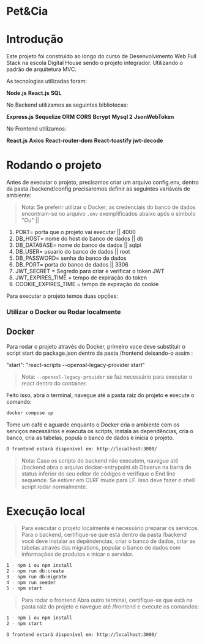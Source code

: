 # Pet&Cia

# Introdução

Este projeto foi construído ao longo do curso de Desenvolvimento Web Full Stack na escola Digital House sendo o projeto integrador. Utilizando o padrão de arquitetura MVC.

As tecnologias utilizadas foram:

**Node.js**
**React.js**
**SQL**

No Backend utilizamos as seguintes bibliotecas:

**Express.js**
**Sequelize ORM**
**CORS**
**Bcrypt**
**Mysql 2**
**JsonWebToken**

No Frontend utilizamos:

**React.js**
**Axios**
**React-router-dom**
**React-toastify**
**jwt-decode**

# Rodando o projeto

Antes de executar o projeto, precisamos criar um arquivo config.env, dentro da pasta /backend/config
precisaremos definir as seguintes variáveis de ambiente:

> Nota: Se preferir utilizar o Docker, as credenciais do banco de dados encontram-se no arquivo `.env` exemplificados abaixo após o simbolo "Ou" ||

1. PORT= porta que o projeto vai executar || 4000
2. DB_HOST= nome do host do banco de dados || db
3. DB_DATABASE= nome do banco de dados || sqlpi
4. DB_USER= usuario do banco de dados || root
5. DB_PASSWORD= senha do banco de dados
6. DB_PORT= porta do banco de dados || 3306
7. JWT_SECRET = Segredo para criar e verificar o token JWT
8. JWT_EXPIRES_TIME = tempo de expiração do token
9. COOKIE_EXPIRES_TIME = tempo de expiração do cookie

Para executar o projeto temos duas opções:

### Utilizar o Docker ou Rodar localmente

## Docker

Para rodar o projeto através do Docker, primeiro voce deve substituir o script start do package.json dentro da pasta /frontend
deixando-o assim :

"start": "react-scripts --openssl-legacy-provider start"

> Nota: `--openssl-legacy-provider` se faz necessário para executar o react dentro do container.

Feito isso, abra o terminal, navegue até a pasta raiz do projeto e execute o comando:

```sh
docker compose up
```

Tome um café e aguarde enquanto o Docker cria o ambiente com os serviços necessários e executa os scripts, instala as dependências, cria o banco, cria as tabelas, popula o banco de dados e inicia o projeto.

```sh
O frontend estará disponível em: http://localhost:3000/
```

> Nota: Caso os scripts do backend não executem, navegue até /backend abra o arquivo docker-entrypoint.sh
> Observe na barra de status inferior do seu editor de códigos e verifique o End line sequence.
> Se estiver em CLRF mude para LF. Isso deve fazer o shell script rodar normalmente.

# Execução local

> Para executar o projeto localmente é necessário preparar os servicos. Para o backend, certifique-se que está dentro da pasta /backend você deve instalar as depêndencias, criar o banco de dados, criar as tabelas através das migrations, popular o banco de dados com informações de produtos e inicar o servidor.

```sh
1 - npm i ou npm install
2 - npm run db:create
3 - npm run db:migrate
4 - npm run seeder
5 - npm start
```

> Para rodar o frontend
> Abra outro terminal, certifique-se que está na pasta raiz do projeto e navegue até /frontend e execute os comandos:

```sh
1 - npm i ou npm install
2 - npm start
```

```sh
O frontend estará disponível em: http://localhost:3000/
```
